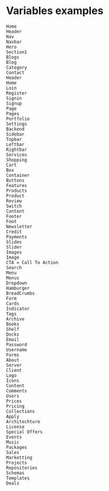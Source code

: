 # Variables examples
    Home
    Header
    Nav
    Navbar
    Hero
    Section1
    Blogs
    Blog
    Category
    Contact
    Header
    Home
    Loin
    Register
    Signin
    Signup
    Page
    Pages
    Portfolio
    Settings
    Backend
    Sidebar
    Topbar
    Leftbar
    Rightbar
    Services
    Shopping
    Cart
    Box
    Container
    Buttons
    Features
    Products
    Product
    Review
    Switch
    Content
    Footer
    Foot
    Newsletter
    Credit
    Payments
    Slides
    Slider
    Images
    Image
    CTA = Call To Action
    Search
    Menu
    Menus
    Dropdown
    Hamburger
    BreadCrumbs
    Form
    Cards
    Indicator
    Tags
    Archive
    Books
    Shelf
    Docks
    Email
    Password
    Username
    Forms
    About
    Server
    Client
    Logo
    Icons
    Content
    Comments
    Users
    Prices
    Pricing
    Collections
    Apply
    Architechture
    License 
    Special Offers
    Events
    Music
    Packages
    Sales
    Marketting
    Projects
    Repositories
    Schemas
    Templates
    Deals